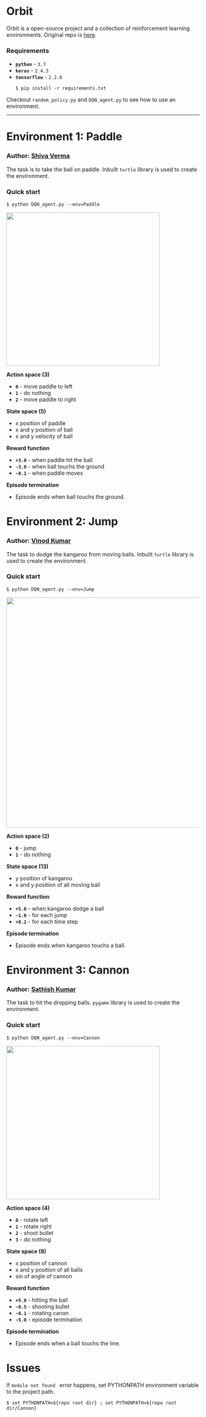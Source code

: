 # Orbit

Orbit is a open-source project and a collection of reinforcement learning environments. 
Original repo is [here](https://github.com/shivaverma/Orbit).

### Requirements

- **`python`** - `3.7`
- **`keras`** -  `2.4.3`
- **`tensorflow`** -  `2.2.0`
    ```
    $ pip install -r requirements.txt
    ```

Checkout `random_policy.py`  and `DQN_agent.py` to see how to use an environment.
 
---

# Environment 1: Paddle

### Author: [Shiva Verma](https://www.linkedin.com/in/shiva-verma/)

The task is to take the ball on paddle. Inbuilt `turtle` library is used to create the environment.

### Quick start
```
$ python DQN_agent.py --env=Paddle
```

<img src=Paddle/wall.gif width="400">

**Action space (3)**

- **`0`** - move paddle to left
- **`1`** - do nothing
- **`2`** - move paddle to right

**State space (5)**

- x position of paddle
- x and y position of ball 
- x and y velocity of ball

**Reward function**

- **`+3.0`** - when paddle hit the ball
- **`-3.0`** - when ball touchs the ground
- **`-0.1`** - when paddle moves

**Episode termination**

- Episode ends when ball touchs the ground.

# Environment 2: Jump

### Author: [Vinod Kumar](https://www.linkedin.com/in/vinodkumar96/)

The task to dodge the kangaroo from moving balls. Inbuilt `turtle` library is used to create the environment.

### Quick start
```
$ python DQN_agent.py --env=Jump
```

<img src=Jump/wall.gif width="600">

**Action space (2)**

- **`0`** - jump
- **`1`** - do nothing

**State space (13)**

- y position of kangaroo
- x and y position of all moving ball

**Reward function**

- **`+5.0`** - when kangaroo dodge a ball
- **`-1.0`** - for each jump
- **`+0.1`** - for each time step 

**Episode termination**

- Episode ends when kangaroo touchs a ball.

# Environment 3: Cannon 

### Author: [Sathish Kumar](https://www.linkedin.com/in/sathish-kumar-elangovan-1a5379168/)

The task to hit the dropping balls. `pygame` library is used to create the environment.

### Quick start
```
$ python DQN_agent.py --env=Cannon
```

<img src=Cannon/wall.gif width="400">

**Action space (4)**

- **`0`** - rotate left
- **`1`** - rotate right
- **`2`** - shoot bullet
- **`3`** - do nothing

**State space (8)**

- x position of cannon
- x and y position of all balls
- sin of angle of cannon

**Reward function**

- **`+5.0`** - hitting the ball
- **`-0.5`** - shooting bullet
- **`-0.1`** - rotating canon 
- **`-5.0`** - episode termination 

**Episode termination**

- Episode ends when a ball touchs the line.

# Issues

If `module not found ` error happens, set PYTHONPATH environment variable to the project path.
```
$ set PYTHONPATH=${repo root dir} ; set PYTHONPATH=${repo root dir/Cannon}
```